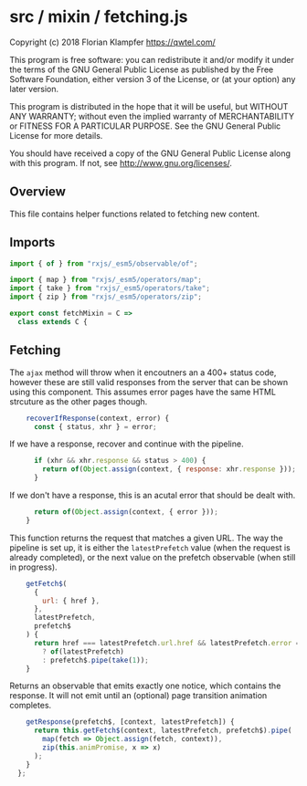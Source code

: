 # src / mixin / fetching.js
Copyright (c) 2018 Florian Klampfer <https://qwtel.com/>

This program is free software: you can redistribute it and/or modify
it under the terms of the GNU General Public License as published by
the Free Software Foundation, either version 3 of the License, or
(at your option) any later version.

This program is distributed in the hope that it will be useful,
but WITHOUT ANY WARRANTY; without even the implied warranty of
MERCHANTABILITY or FITNESS FOR A PARTICULAR PURPOSE.  See the
GNU General Public License for more details.

You should have received a copy of the GNU General Public License
along with this program.  If not, see <http://www.gnu.org/licenses/>.

## Overview
This file contains helper functions related to fetching new content.

## Imports


```js
import { of } from "rxjs/_esm5/observable/of";

import { map } from "rxjs/_esm5/operators/map";
import { take } from "rxjs/_esm5/operators/take";
import { zip } from "rxjs/_esm5/operators/zip";

export const fetchMixin = C =>
  class extends C {
```

## Fetching
The `ajax` method will throw when it encoutners an a 400+ status code,
however these are still valid responses from the server that can be shown using this component.
This assumes error pages have the same HTML strcuture as the other pages though.


```js
    recoverIfResponse(context, error) {
      const { status, xhr } = error;
```

If we have a response, recover and continue with the pipeline.


```js
      if (xhr && xhr.response && status > 400) {
        return of(Object.assign(context, { response: xhr.response }));
      }
```

If we don't have a response, this is an acutal error that should be dealt with.


```js
      return of(Object.assign(context, { error }));
    }
```

This function returns the request that matches a given URL.
The way the pipeline is set up,
it is either the `latestPrefetch` value (when the request is already completed),
or the next value on the prefetch observable (when still in progress).


```js
    getFetch$(
      {
        url: { href },
      },
      latestPrefetch,
      prefetch$
    ) {
      return href === latestPrefetch.url.href && latestPrefetch.error == null
        ? of(latestPrefetch)
        : prefetch$.pipe(take(1));
    }
```

Returns an observable that emits exactly one notice, which contains the response.
It will not emit until an (optional) page transition animation completes.


```js
    getResponse(prefetch$, [context, latestPrefetch]) {
      return this.getFetch$(context, latestPrefetch, prefetch$).pipe(
        map(fetch => Object.assign(fetch, context)),
        zip(this.animPromise, x => x)
      );
    }
  };
```


